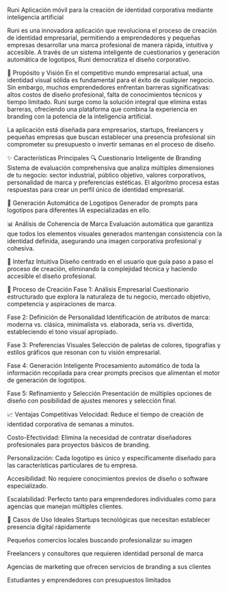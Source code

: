 Runi
Aplicación móvil para la creación de identidad corporativa mediante inteligencia artificial

Runi es una innovadora aplicación que revoluciona el proceso de creación de identidad empresarial, permitiendo a emprendedores y pequeñas empresas desarrollar una marca profesional de manera rápida, intuitiva y accesible. A través de un sistema inteligente de cuestionarios y generación automática de logotipos, Runi democratiza el diseño corporativo.

🎯 Propósito y Visión
En el competitivo mundo empresarial actual, una identidad visual sólida es fundamental para el éxito de cualquier negocio. Sin embargo, muchos emprendedores enfrentan barreras significativas: altos costos de diseño profesional, falta de conocimientos técnicos y tiempo limitado. Runi surge como la solución integral que elimina estas barreras, ofreciendo una plataforma que combina la experiencia en branding con la potencia de la inteligencia artificial.

La aplicación está diseñada para empresarios, startups, freelancers y pequeñas empresas que buscan establecer una presencia profesional sin comprometer su presupuesto o invertir semanas en el proceso de diseño.

✨ Características Principales
🔍 Cuestionario Inteligente de Branding
Sistema de evaluación comprehensiva que analiza múltiples dimensiones de tu negocio: sector industrial, público objetivo, valores corporativos, personalidad de marca y preferencias estéticas. El algoritmo procesa estas respuestas para crear un perfil único de identidad empresarial.

🎨 Generación Automática de Logotipos
Generador de prompts para logotipos para diferentes IA especializadas en ello.

📊 Análisis de Coherencia de Marca
Evaluación automática que garantiza que todos los elementos visuales generados mantengan consistencia con la identidad definida, asegurando una imagen corporativa profesional y cohesiva.

📱 Interfaz Intuitiva
Diseño centrado en el usuario que guía paso a paso el proceso de creación, eliminando la complejidad técnica y haciendo accesible el diseño profesional.

🚀 Proceso de Creación
Fase 1: Análisis Empresarial
Cuestionario estructurado que explora la naturaleza de tu negocio, mercado objetivo, competencia y aspiraciones de marca.

Fase 2: Definición de Personalidad
Identificación de atributos de marca: moderna vs. clásica, minimalista vs. elaborada, seria vs. divertida, estableciendo el tono visual apropiado.

Fase 3: Preferencias Visuales
Selección de paletas de colores, tipografías y estilos gráficos que resonan con tu visión empresarial.

Fase 4: Generación Inteligente
Procesamiento automático de toda la información recopilada para crear prompts precisos que alimentan el motor de generación de logotipos.

Fase 5: Refinamiento y Selección
Presentación de múltiples opciones de diseño con posibilidad de ajustes menores y selección final.


📈 Ventajas Competitivas
Velocidad: Reduce el tiempo de creación de identidad corporativa de semanas a minutos.

Costo-Efectividad: Elimina la necesidad de contratar diseñadores profesionales para proyectos básicos de branding.

Personalización: Cada logotipo es único y específicamente diseñado para las características particulares de tu empresa.

Accesibilidad: No requiere conocimientos previos de diseño o software especializado.

Escalabilidad: Perfecto tanto para emprendedores individuales como para agencias que manejan múltiples clientes.

🎯 Casos de Uso Ideales
Startups tecnológicas que necesitan establecer presencia digital rápidamente

Pequeños comercios locales buscando profesionalizar su imagen

Freelancers y consultores que requieren identidad personal de marca

Agencias de marketing que ofrecen servicios de branding a sus clientes

Estudiantes y emprendedores con presupuestos limitados
